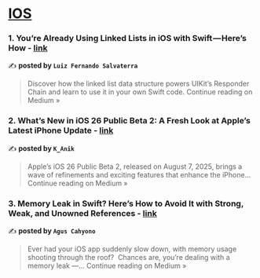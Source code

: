 
<h1><a href=https://medium.com/tag/ios/recommended target="_blank" rel="noopener noreferrer">IOS</a></h1>
<h3>1. You’re Already Using Linked Lists in iOS with Swift — Here’s How - <a href="https://medium.com/@luizfernandosalvaterra/youre-already-using-linked-lists-in-ios-with-swift-here-s-how-bbe34d77a717?source=rss------ios-5" target="_blank" rel="noopener noreferrer">link</a></h3>

✍️ **posted by `Luiz Fernando Salvaterra`**

<blockquote>Discover how the linked list data structure powers UIKit’s Responder Chain and learn to use it in your own Swift code.
Continue reading on Medium »</blockquote>

<h3>2. What’s New in iOS 26 Public Beta 2: A Fresh Look at Apple’s Latest iPhone Update - <a href="https://hiimanik.medium.com/whats-new-in-ios-26-public-beta-2-a-fresh-look-at-apple-s-latest-iphone-update-7f87b899f9e3?source=rss------ios-5" target="_blank" rel="noopener noreferrer">link</a></h3>

✍️ **posted by `K_Anik`**

<blockquote>Apple’s iOS 26 Public Beta 2, released on August 7, 2025, brings a wave of refinements and exciting features that enhance the iPhone…
Continue reading on Medium »</blockquote>

<h3>3. Memory Leak in Swift? Here’s How to Avoid It with Strong, Weak, and Unowned References - <a href="https://medium.com/@aguscahyono/memory-leak-in-swift-heres-how-to-avoid-it-with-strong-weak-and-unowned-references-1912d2f708cf?source=rss------ios-5" target="_blank" rel="noopener noreferrer">link</a></h3>

✍️ **posted by `Agus Cahyono`**

<blockquote>Ever had your iOS app suddenly slow down, with memory usage shooting through the roof? 
Chances are, you’re dealing with a memory leak —…
Continue reading on Medium »</blockquote>

